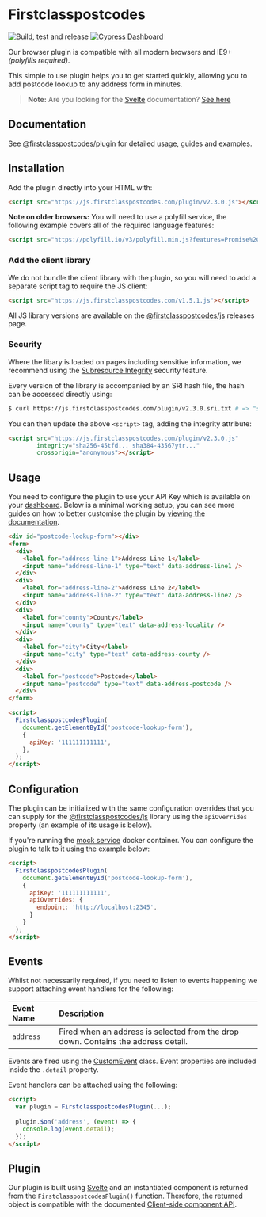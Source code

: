 [//]: # "NOTE: The URL for the JS library is automatically updated by semantic-release."

# Firstclasspostcodes
![Build, test and release](https://github.com/firstclasspostcodes/firstclasspostcodes-js-plugin/workflows/Build,%20test%20and%20release/badge.svg) [![Cypress Dashboard](https://img.shields.io/badge/cypress-dashboard-brightgreen.svg)](https://dashboard.cypress.io/projects/hu4kvr/runs)

Our browser plugin is compatible with all modern browsers and IE9+ _(polyfills required)_.

This simple to use plugin helps you to get started quickly, allowing you to add postcode lookup to any address form in minutes. 

> **Note:** Are you looking for the [Svelte](https://svelte.dev) documentation? [See here](/NPM.md)

## Documentation
See [@firstclasspostcodes/plugin](https://docs.firstclasspostcodes.com/js/plugin) for detailed usage, guides and examples.

## Installation
Add the plugin directly into your HTML with:

```html
<script src="https://js.firstclasspostcodes.com/plugin/v2.3.0.js"></script>
```

**Note on older browsers:** You will need to use a polyfill service, the following example covers all of the required language features:

```html
<script src="https://polyfill.io/v3/polyfill.min.js?features=Promise%2Cfetch%2CObject.assign%2Cdefault"></script>
```

### Add the client library
We do not bundle the client library with the plugin, so you will need to add a separate script tag to require the JS client:

```html
<script src="https://js.firstclasspostcodes.com/v1.5.1.js"></script>
```

All JS library versions are available on the [@firstclasspostcodes/js](https://github.com/firstclasspostcodes/firstclasspostcodes-js/releases) releases page.

### Security
Where the libary is loaded on pages including sensitive information, we recommend using the [Subresource Integrity](https://developer.mozilla.org/en-US/docs/Web/Security/Subresource_Integrity) security feature. 

Every version of the library is accompanied by an SRI hash file, the hash can be accessed directly using:

```sh
$ curl https://js.firstclasspostcodes.com/plugin/v2.3.0.sri.txt # => "sha256-45tfd... sha384-43567ytr..."
```

You can then update the above `<script>` tag, adding the integrity attribute:

```html
<script src="https://js.firstclasspostcodes.com/plugin/v2.3.0.js"
        integrity="sha256-45tfd... sha384-43567ytr..."
        crossorigin="anonymous"></script>
```

## Usage
You need to configure the plugin to use your API Key which is available on your [dashboard](https://dashboard.firstclasspostcodes.com/key). Below is a minimal working setup, you can see more guides on how to better customise the plugin by [viewing the documentation](https://docs.firstclasspostcodes.com/js/plugin).

```html
<div id="postcode-lookup-form"></div>
<form>
  <div>
    <label for="address-line-1">Address Line 1</label>
    <input name="address-line-1" type="text" data-address-line1 />
  </div>
  <div>
    <label for="address-line-2">Address Line 2</label>
    <input name="address-line-2" type="text" data-address-line2 />
  </div>
  <div>
    <label for="county">County</label>
    <input name="county" type="text" data-address-locality />
  </div>
  <div>
    <label for="city">City</label>
    <input name="city" type="text" data-address-county />
  </div>
  <div>
    <label for="postcode">Postcode</label>
    <input name="postcode" type="text" data-address-postcode />
  </div>
</form>

<script>
  FirstclasspostcodesPlugin(
    document.getElementById('postcode-lookup-form'), 
    {
      apiKey: '111111111111',
    },
  );  
</script>
```

## Configuration
The plugin can be initialized with the same configuration overrides that you can supply for the [@firstclasspostcodes/js](https://github.com/firstclasspostcodes/firstclasspostcodes-js#configuration) library using the `apiOverrides` property (an example of its usage is below).

If you're running the [mock service](https://github.com/firstclasspostcodes/firstclasspostcodes-mock) docker container. You can configure the plugin to talk to it using the example below:

```html
<script>
  FirstclasspostcodesPlugin(
    document.getElementById('postcode-lookup-form'), 
    {
      apiKey: '111111111111', 
      apiOverrides: {
        endpoint: 'http://localhost:2345',
      }
    }
  );  
</script>
```

## Events
Whilst not necessarily required, if you need to listen to events happening we support attaching event handlers for the following:

| Event Name | Description |
|:-------|:--------|
| `address` | Fired when an address is selected from the drop down. Contains the address detail. |

Events are fired using the [CustomEvent](https://developer.mozilla.org/en/docs/Web/API/CustomEvent) class. Event properties are included inside the `.detail` property.

Event handlers can be attached using the following:

```html
<script>
  var plugin = FirstclasspostcodesPlugin(...);
  
  plugin.$on('address', (event) => {
    console.log(event.detail);
  });
</script>
```

## Plugin
Our plugin is built using [Svelte](https://svelte.dev) and an instantiated component is returned from the `FirstclasspostcodesPlugin()` function. Therefore, the returned object is compatible with the documented [Client-side component API](https://svelte.dev/docs#Client-side_component_API).